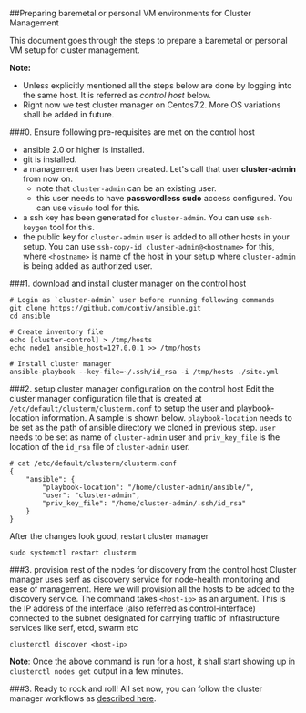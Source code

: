 ##Preparing baremetal or personal VM environments for Cluster Management

This document goes through the steps to prepare a baremetal or personal VM setup for cluster management.

**Note:**
- Unless explicitly mentioned all the steps below are done by logging into the same host. It is referred as *control host* below.
- Right now we test cluster manager on Centos7.2. More OS variations shall be added in future.

###0. Ensure following pre-requisites are met on the control host
- ansible 2.0 or higher is installed.
- git is installed.
- a management user has been created. Let's call that user **cluster-admin** from now on.
  - note that `cluster-admin` can be an existing user.
  - this user needs to have **passwordless sudo** access configured. You can use `visudo` tool for this.
- a ssh key has been generated for `cluster-admin`. You can use `ssh-keygen` tool for this.
- the public key for `cluster-admin` user is added to all other hosts in your setup. You can use `ssh-copy-id cluster-admin@<hostname>` for this, where `<hostname>` is name of the host in your setup where `cluster-admin` is being added as authorized user.

###1. download and install cluster manager on the control host
```
# Login as `cluster-admin` user before running following commands
git clone https://github.com/contiv/ansible.git
cd ansible

# Create inventory file
echo [cluster-control] > /tmp/hosts
echo node1 ansible_host=127.0.0.1 >> /tmp/hosts

# Install cluster manager
ansible-playbook --key-file=~/.ssh/id_rsa -i /tmp/hosts ./site.yml
```

###2. setup cluster manager configuration on the control host
Edit the cluster manager configuration file that is created at `/etc/default/clusterm/clusterm.conf` to setup the user and playbook-location information. A sample is shown below. `playbook-location` needs to be set as the path of ansible directory we cloned in previous step. `user` needs to be set as name of `cluster-admin` user and `priv_key_file` is the location of the `id_rsa` file of `cluster-admin` user.
```
# cat /etc/default/clusterm/clusterm.conf
{
    "ansible": {
        "playbook-location": "/home/cluster-admin/ansible/",
        "user": "cluster-admin",
        "priv_key_file": "/home/cluster-admin/.ssh/id_rsa"
    }
}
```
After the changes look good, restart cluster manager
```
sudo systemctl restart clusterm
```

###3. provision rest of the nodes for discovery from the control host
Cluster manager uses serf as discovery service for node-health monitoring and ease of management. Here we will provision all the hosts to be added to the discovery service. The command takes `<host-ip>` as an argument. This is the IP address of the interface (also referred as control-interface) connected to the subnet designated for carrying traffic of infrastructure services like serf, etcd, swarm etc
```
clusterctl discover <host-ip>
```

**Note**: Once the above command is run for a host, it shall start showing up in `clusterctl nodes get` output in a few minutes.

###3. Ready to rock and roll!
All set now, you can follow the cluster manager workflows as [described here](./README.md#get-list-of-discovered-nodes).
